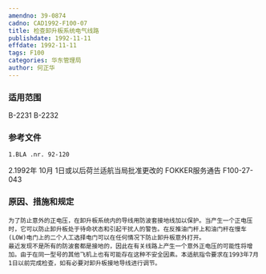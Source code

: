 ```yaml
---
amendno: 39-0874
cadno: CAD1992-F100-07
title: 检查卸升板系统电气线路
publishdate: 1992-11-11
effdate: 1992-11-11
tags: F100
categories: 华东管理局
author: 何正华
---
```


### 适用范围 
B-2231 B-2232

<!--more-->
### 参考文件
    1.BLA .nr. 92-120 
2.1992年 10月 1日或以后荷兰适航当局批准更改的 FOKKER服务通告 F100-27-043 

### 原因、措施和规定 
    为了防止意外的正电压，在卸升板系统内的导线用防波套接地线加以保护。当产生一个正电压时，它可以防止卸升板处于待命状态和引起干扰人的警告。在反推油门杆上和油门杆在慢车(LOW)电门上的二个人工选择电门可以在任何情况下防止卸升板意外打开。 
    最近发现不是所有的防波套都是接地的，因此在有关线路上产生一个意外正电压的可能性将增加。由于在同一型号的其他飞机上也有可能存在这种不安全因素。本适航指令要求在1993年7月1日以前完成检查，如有必要对卸升板接地导线进行调节。
